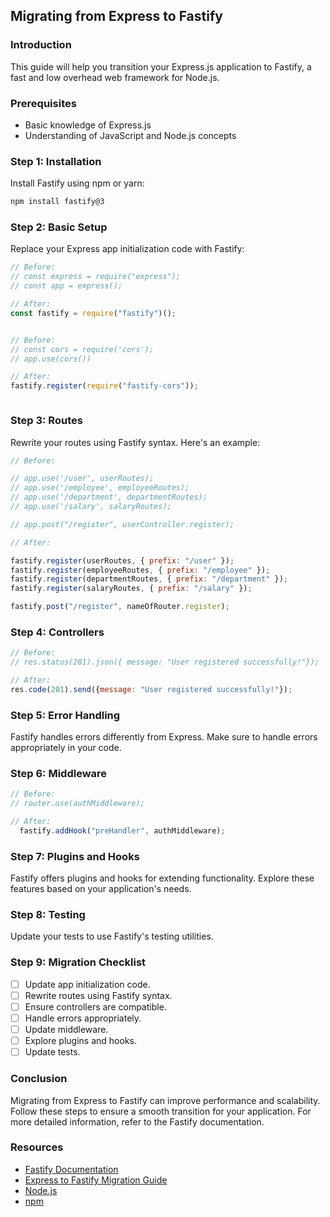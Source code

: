 ## Migrating from Express to Fastify

### Introduction
This guide will help you transition your Express.js application to Fastify, a fast and low overhead web framework for Node.js.

### Prerequisites
- Basic knowledge of Express.js
- Understanding of JavaScript and Node.js concepts

### Step 1: Installation
Install Fastify using npm or yarn:

```bash
npm install fastify@3
```

### Step 2: Basic Setup
Replace your Express app initialization code with Fastify:

```javascript
// Before:
// const express = require("express");
// const app = express();

// After:
const fastify = require("fastify")();


// Before:
// const cors = require('cors');
// app.use(cors())

// After:
fastify.register(require("fastify-cors"));



```

### Step 3: Routes
Rewrite your routes using Fastify syntax. Here's an example:

```javascript
// Before:

// app.use('/user', userRoutes);
// app.use('/employee', employeeRoutes);
// app.use('/department', departmentRoutes);
// app.use('/salary', salaryRoutes);

// app.post("/register", userController.register);

// After:

fastify.register(userRoutes, { prefix: "/user" });
fastify.register(employeeRoutes, { prefix: "/employee" });
fastify.register(departmentRoutes, { prefix: "/department" });
fastify.register(salaryRoutes, { prefix: "/salary" });

fastify.post("/register", nameOfRouter.register);
```

### Step 4: Controllers

```javascript
// Before:
// res.status(201).json({ message: "User registered successfully!"});

// After:
res.code(201).send({message: "User registered successfully!"});

```

### Step 5: Error Handling
Fastify handles errors differently from Express. Make sure to handle errors appropriately in your code.

### Step 6: Middleware
```javascript
// Before:
// router.use(authMiddleware);

// After:
  fastify.addHook("preHandler", authMiddleware);

```

### Step 7: Plugins and Hooks
Fastify offers plugins and hooks for extending functionality. Explore these features based on your application's needs.

### Step 8: Testing
Update your tests to use Fastify's testing utilities.

### Step 9: Migration Checklist
- [ ] Update app initialization code.
- [ ] Rewrite routes using Fastify syntax.
- [ ] Ensure controllers are compatible.
- [ ] Handle errors appropriately.
- [ ] Update middleware.
- [ ] Explore plugins and hooks.
- [ ] Update tests.

### Conclusion
Migrating from Express to Fastify can improve performance and scalability. Follow these steps to ensure a smooth transition for your application. For more detailed information, refer to the Fastify documentation.

### Resources
- [Fastify Documentation](https://www.fastify.io/docs/latest/)
- [Express to Fastify Migration Guide](https://www.fastify.io/docs/latest/Migration-Guide/)
- [Node.js](https://nodejs.org/en/)
- [npm](https://www.npmjs.com/)